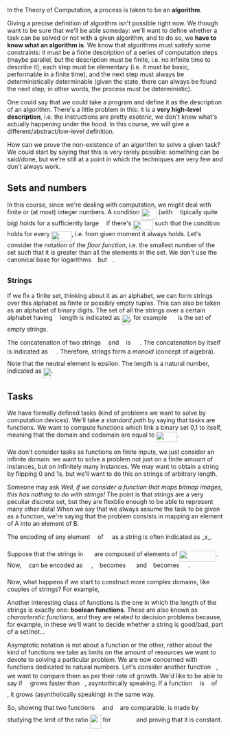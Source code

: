 In the Theory of Computation, a process is taken to be an **algorithm**.

Giving a precise definition of algorithm isn't possible right now. We though want to be sure that we'll be able someday: we'll want to define whether a task can be solved or not with a given algorithm, and to do so, we **have to know what an algorithm is**. We know that algorithms must satisfy some constraints: it must be a finite description of a series of computation steps (maybe parallel, but the description must be finite, i.e. no infinite time to describe it), each step must be elementary (i.e. it must be basic, performable in a finite time), and the next step must always be deterministically determinable (given the state, there can always be found the next step; in other words, the process must be deterministic).

One could say that we could take a program and define it as the description of an algorithm. There's a little problem in this: it is a **very high-level description**, i.e. the instructions are pretty *esoteric*, we don't know what's actually happening under the hood. In this course, we will give a different/abstract/low-level definition.

How can we prove the non-existence of an algorithm to solve a given task? We could start by saying that this is very rarely possible: something can be said/done, but we're still at a point in which the techniques are very few and don't always work. 

## Sets and numbers

In this course, since we're dealing with computation, we might deal with finite or (at most) integer numbers. A condition <img src="svgs/e720ef2e3dc10278f2cc0341a8635074.svg?invert_in_darkmode" align=middle width=35.489081099999986pt height=24.65753399999998pt/> (with <img src="svgs/55a049b8f161ae7cfeb0197d75aff967.svg?invert_in_darkmode" align=middle width=9.86687624999999pt height=14.15524440000002pt/> tipically quite big) holds for a sufficiently large <img src="svgs/55a049b8f161ae7cfeb0197d75aff967.svg?invert_in_darkmode" align=middle width=9.86687624999999pt height=14.15524440000002pt/> if there's <img src="svgs/3d63a7af0e2eca48022ef805461c7fe9.svg?invert_in_darkmode" align=middle width=46.96328504999999pt height=22.648391699999998pt/> such that the condition holds for every <img src="svgs/d6392ebc7d84f8cefd710c3229781dbf.svg?invert_in_darkmode" align=middle width=46.78449764999999pt height=22.465723500000017pt/>, i.e. from given moment it always holds. Let's consider the notation of the *floor function*, i.e. the smallest number of the set such that it is greater than all the elements in the set. We don't use the canonical base for logarithms <img src="svgs/8cd34385ed61aca950a6b06d09fb50ac.svg?invert_in_darkmode" align=middle width=7.654137149999991pt height=14.15524440000002pt/> but <img src="svgs/76c5792347bb90ef71cfbace628572cf.svg?invert_in_darkmode" align=middle width=8.219209349999991pt height=21.18721440000001pt/>.

### Strings

If we fix a finite set, thinking about it as an alphabet, we can form strings over this alphabet as finite or possibly empty tuples. This can also be taken as an alphabet of binary digits. The set of all the strings over a certain alphabet having <img src="svgs/55a049b8f161ae7cfeb0197d75aff967.svg?invert_in_darkmode" align=middle width=9.86687624999999pt height=14.15524440000002pt/> length is indicated as <img src="svgs/13595c3035ea1b1b4d90f5571df51b7c.svg?invert_in_darkmode" align=middle width=19.15340624999999pt height=22.465723500000017pt/>, for example <img src="svgs/f6d56236258d84245467ba9263bef1a4.svg?invert_in_darkmode" align=middle width=17.57992994999999pt height=26.76175259999998pt/> is the set of empty strings. 

The concatenation of two strings <img src="svgs/332cc365a4987aacce0ead01b8bdcc0b.svg?invert_in_darkmode" align=middle width=9.39498779999999pt height=14.15524440000002pt/> and <img src="svgs/deceeaf6940a8c7a5a02373728002b0f.svg?invert_in_darkmode" align=middle width=8.649225749999989pt height=14.15524440000002pt/> is <img src="svgs/65f1b48fb5f326a680b0f7393b9d8b6d.svg?invert_in_darkmode" align=middle width=18.044213549999988pt height=14.15524440000002pt/>. The concatenation by itself is indicated as <img src="svgs/ca258fdb5aa2e16d091da2d680a2bc60.svg?invert_in_darkmode" align=middle width=16.66101689999999pt height=27.91243950000002pt/>. Therefore, strings form a *monoid* (concept of algebra). Note that the neutral element is epsilon. The length is a natural number, indicated as <img src="svgs/b82b509cf285024a5fac5c7a7b0c3e48.svg?invert_in_darkmode" align=middle width=18.52743584999999pt height=24.65753399999998pt/>.

## Tasks

We have formally defined tasks (kind of problems we want to solve by computation devices). We'll take a *standard path* by saying that tasks are functions. We want to compute functions which link a binary set 0,1 to itself, meaning that the domain and codomain are equal to <img src="svgs/7cecc896742e88fdd9f53815dfc26b01.svg?invert_in_darkmode" align=middle width=48.401929949999996pt height=24.65753399999998pt/>.

We don't consider tasks as functions on finite inputs, we just consider an infinite domain: we want to solve a problem not just on a finite amount of instances, but on infinitely many instances. We may want to obtain a string by flipping 0 and 1s, but we'll want to do this on strings of arbitrary length. 

Someone may ask *Well, if we consider a function that maps bitmap images, this has nothing to do with strings!* The point is that strings are a very peculiar discrete set, but they are flexbile enough to be able to represent many other data! When we say that we always assume the task to be given as a function, we're saying that the problem consists in mapping an element of A into an element of B.

 The encoding of any element <img src="svgs/332cc365a4987aacce0ead01b8bdcc0b.svg?invert_in_darkmode" align=middle width=9.39498779999999pt height=14.15524440000002pt/> of <img src="svgs/53d147e7f3fe6e47ee05b88b166bd3f6.svg?invert_in_darkmode" align=middle width=12.32879834999999pt height=22.465723500000017pt/> as a string is often indicated as \_x_.

Suppose that the strings in <img src="svgs/0e9acb8e323d122fa04eea6eb4e79496.svg?invert_in_darkmode" align=middle width=17.76257669999999pt height=22.63846199999998pt/> are composed of elements of <img src="svgs/47eeffd75bb9bee2e18bc685105e9ebf.svg?invert_in_darkmode" align=middle width=86.85295244999999pt height=24.65753399999998pt/>. Now, <img src="svgs/44bc9d542a92714cac84e01cbbb7fd61.svg?invert_in_darkmode" align=middle width=8.68915409999999pt height=14.15524440000002pt/> can be encoded as <img src="svgs/59ce7cb36c53da540aad87f0ce12cd22.svg?invert_in_darkmode" align=middle width=16.438418699999993pt height=21.18721440000001pt/>, <img src="svgs/4bdc8d9bcfb35e1c9bfb51fc69687dfc.svg?invert_in_darkmode" align=middle width=7.054796099999991pt height=22.831056599999986pt/> becomes <img src="svgs/2a8dfa554b06260e6dd6ed4a6440c0fe.svg?invert_in_darkmode" align=middle width=16.438418699999993pt height=21.18721440000001pt/> and <img src="svgs/3e18a4a28fdee1744e5e3f79d13b9ff6.svg?invert_in_darkmode" align=middle width=7.11380504999999pt height=14.15524440000002pt/> becomes <img src="svgs/b0c08f9b595a704efb907fc688034d80.svg?invert_in_darkmode" align=middle width=16.438418699999993pt height=21.18721440000001pt/>.

Now, what happens if we start to construct more complex domains, like couples of strings? For example,  

Another interesting class of functions is the one in which the length of the strings is exactly one: **boolean functions**. These are also known as *characterstic functions*, and they are related to decision problems because, for example, in these we'll want to decide whether a string is good/bad, part of a set/not...

Asymptotic notation is not about a function or the other, rather about the kind of functions we take as limits on the amount of resources we want to devote to solving a particular problem. We are now concerned with functions dedicated to natural numbers. Let's consider another function <img src="svgs/3cf4fbd05970446973fc3d9fa3fe3c41.svg?invert_in_darkmode" align=middle width=8.430376349999989pt height=14.15524440000002pt/>, we want to compare them as per their rate of growth. We'd like to be able to say if <img src="svgs/190083ef7a1625fbc75f243cffb9c96d.svg?invert_in_darkmode" align=middle width=9.81741584999999pt height=22.831056599999986pt/> grows faster than <img src="svgs/3cf4fbd05970446973fc3d9fa3fe3c41.svg?invert_in_darkmode" align=middle width=8.430376349999989pt height=14.15524440000002pt/>, asyntothically speaking. If a function <img src="svgs/190083ef7a1625fbc75f243cffb9c96d.svg?invert_in_darkmode" align=middle width=9.81741584999999pt height=22.831056599999986pt/> is <img src="svgs/27e556cf3caa0673ac49a8f0de3c73ca.svg?invert_in_darkmode" align=middle width=8.17352744999999pt height=22.831056599999986pt/> of <img src="svgs/3cf4fbd05970446973fc3d9fa3fe3c41.svg?invert_in_darkmode" align=middle width=8.430376349999989pt height=14.15524440000002pt/>, it grows (asynthotically speaking) in the same way.

So, showing that two functions <img src="svgs/190083ef7a1625fbc75f243cffb9c96d.svg?invert_in_darkmode" align=middle width=9.81741584999999pt height=22.831056599999986pt/> and <img src="svgs/3cf4fbd05970446973fc3d9fa3fe3c41.svg?invert_in_darkmode" align=middle width=8.430376349999989pt height=14.15524440000002pt/> are comparable, is made by studying the limit of the ratio <img src="svgs/f869e40b6a66cf16557a28095139cb6c.svg?invert_in_darkmode" align=middle width=26.099919449999998pt height=33.20539859999999pt/> for <img src="svgs/219ed870532672193ea4f5955e8b4de4.svg?invert_in_darkmode" align=middle width=51.87587954999999pt height=14.15524440000002pt/> and proving that it is constant. 



